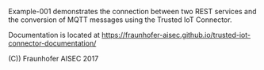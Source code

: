 Example-001 demonstrates the connection between two REST services and the conversion of MQTT messages using the Trusted IoT Connector.

Documentation is located at https://fraunhofer-aisec.github.io/trusted-iot-connector-documentation/

(C)) Fraunhofer AISEC 2017